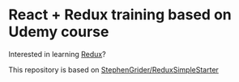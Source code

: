 # React + Redux training based on Udemy course

Interested in learning [Redux](https://www.udemy.com/react-redux/)?

This repository is based on [StephenGrider/ReduxSimpleStarter](https://github.com/StephenGrider/ReduxSimpleStarter)